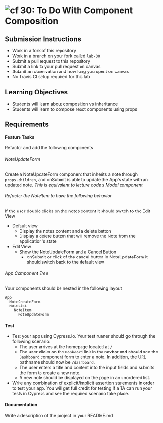 ![cf](http://i.imgur.com/7v5ASc8.png) 30: To Do With Component Composition
===

## Submission Instructions
  * Work in a fork of this repository
  * Work in a branch on your fork called `lab-30`
  * Submit a pull request to this repository
  * Submit a link to your pull request on canvas
  * Submit an observation and how long you spent on canvas 
  * No Travis CI setup required for this lab
  
## Learning Objectives  
* Students will learn about composition vs inheritance
* Students will learn to compose react components using props

## Requirements  
 
#### Feature Tasks 
Refactor and add the following components 

###### NoteUpdateForm 
Create a NoteUpdateForm component that inherits a note through `props.children`, and onSubmit is able to update the App's state with an updated note. *This is equivalent to lecture code's Modal component*.

###### Refactor the NoteItem to have the following behavior
If the user double clicks on the notes content it should switch to the Edit View  
* Default view  
  * Display the notes content and a delete button
  * Display a delete button that will remove the Note from the application's state
* Edit View 
  * Show the NoteUpdateForm and a Cancel Button
    * onSubmit or click of the cancel button in NoteUpdateForm it should switch back to the default view

###### App Component Tree
Your components should be nested in the following layout  
``` 
App
  NoteCreateForm
  NoteList
    NoteItem
      NoteUpdateForm
```

#### Test
* Test your app using Cypress.io. Your test runner should go through the following scenario:
  * The user arrives at the homepage located at `/`
  * The user clicks on the `Dasboard` link in the navbar and should see the `Dashboard` component form to enter a note. In addition, the URL pathname should now be `/dashboard`.
  * The user enters a title and content into the input fields and submits the form to create a new note.
  * A new note should be displayed on the page in an unordered list.
 * Write any combination of explicit/implicit assertion statements in order to test your app. You will get full credit for testing if a TA can run your tests in Cypress and see the required scenario take place. 

#### Documentation  
Write a description of the project in your README.md
